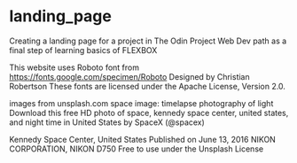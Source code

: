 # landing_page

Creating a landing page for a project in The Odin Project Web Dev path as a final step of learning basics of FLEXBOX

This website uses Roboto font from 
https://fonts.google.com/specimen/Roboto
Designed by Christian Robertson
These fonts are licensed under the Apache License, Version 2.0.


images from unsplash.com
space image:
timelapse photography of light
Download this free HD photo of space, kennedy space center, united states, and night time in United States by SpaceX (@spacex)

Kennedy Space Center, United States
Published on June 13, 2016
NIKON CORPORATION, NIKON D750
Free to use under the Unsplash License
